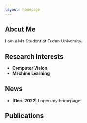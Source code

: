 ```yaml
---
layout: homepage
---
```


## About Me

I am a Ms Student at Fudan University.

## Research Interests

- **Computer Vision** 
- **Machine Learning** 

## News

- **[Dec. 2022]** I open my homepage!

## Publications



